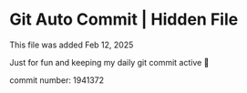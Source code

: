 # Git Auto Commit | Hidden File

This file was added Feb 12, 2025

Just for fun and keeping my daily git commit active 🤪

commit number: 1941372

